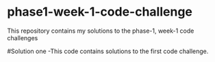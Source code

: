 # phase1-week-1-code-challenge
This repository contains my solutions to the phase-1, week-1 code challenges



#Solution one
-This code contains solutions to the first code challenge.
